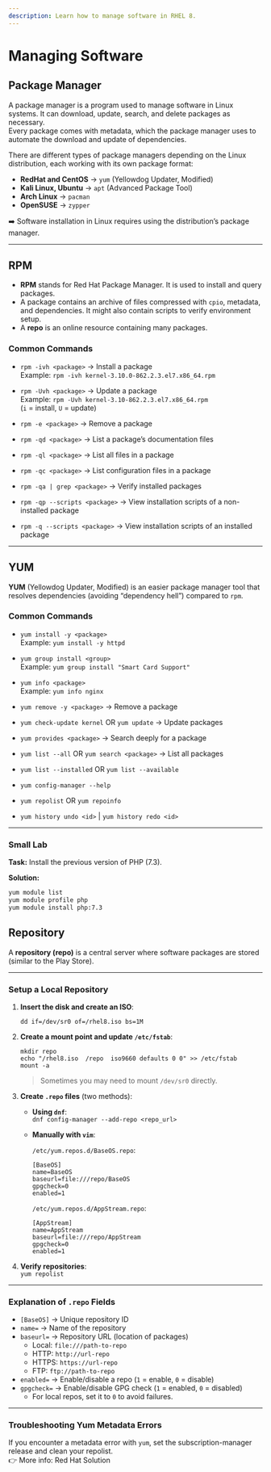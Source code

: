 ```yaml
---
description: Learn how to manage software in RHEL 8.
---
```


# Managing Software

## Package Manager

A package manager is a program used to manage software in Linux systems. It can download, update, search, and delete packages as necessary.  
Every package comes with metadata, which the package manager uses to automate the download and update of dependencies.

There are different types of package managers depending on the Linux distribution, each working with its own package format:

- **RedHat and CentOS** → `yum` (Yellowdog Updater, Modified)  
- **Kali Linux, Ubuntu** → `apt` (Advanced Package Tool)  
- **Arch Linux** → `pacman`  
- **OpenSUSE** → `zypper`  

➡️ Software installation in Linux requires using the distribution’s package manager.

---

## RPM

- **RPM** stands for Red Hat Package Manager. It is used to install and query packages.  
- A package contains an archive of files compressed with `cpio`, metadata, and dependencies. It might also contain scripts to verify environment setup.  
- A **repo** is an online resource containing many packages.

### Common Commands

- `rpm -ivh <package>` → Install a package  
  Example: `rpm -ivh kernel-3.10.0-862.2.3.el7.x86_64.rpm`  

- `rpm -Uvh <package>` → Update a package  
  Example: `rpm -Uvh kernel-3.10-862.2.3.el7.x86_64.rpm`  
  (`i` = install, `U` = update)  

- `rpm -e <package>` → Remove a package  

- `rpm -qd <package>` → List a package’s documentation files  
- `rpm -ql <package>` → List all files in a package  
- `rpm -qc <package>` → List configuration files in a package  
- `rpm -qa | grep <package>` → Verify installed packages  
- `rpm -qp --scripts <package>` → View installation scripts of a non-installed package  
- `rpm -q --scripts <package>` → View installation scripts of an installed package  

---

## YUM

**YUM** (Yellowdog Updater, Modified) is an easier package manager tool that resolves dependencies (avoiding “dependency hell”) compared to `rpm`.

### Common Commands

- `yum install -y <package>`  
  Example: `yum install -y httpd`  

- `yum group install <group>`  
  Example: `yum group install "Smart Card Support"`  

- `yum info <package>`  
  Example: `yum info nginx`  

- `yum remove -y <package>` → Remove a package  

- `yum check-update kernel` OR `yum update` → Update packages  

- `yum provides <package>` → Search deeply for a package  

- `yum list --all` OR `yum search <package>` → List all packages  
- `yum list --installed` OR `yum list --available`  

- `yum config-manager --help`  

- `yum repolist` OR `yum repoinfo`  

- `yum history undo <id>` | `yum history redo <id>`  

---

### Small Lab

**Task:** Install the previous version of PHP (7.3).  

**Solution:**

```bash
yum module list
yum module profile php
yum module install php:7.3
```

## Repository

A **repository (repo)** is a central server where software packages are stored (similar to the Play Store).

---

### Setup a Local Repository

1. **Insert the disk and create an ISO**:

   `dd if=/dev/sr0 of=/rhel8.iso bs=1M`

2. **Create a mount point and update `/etc/fstab`**:

   `mkdir repo`  
   `echo "/rhel8.iso  /repo  iso9660 defaults 0 0" >> /etc/fstab`  
   `mount -a`

   > Sometimes you may need to mount `/dev/sr0` directly.

3. **Create `.repo` files** (two methods):

   - **Using `dnf`**:  
     `dnf config-manager --add-repo <repo_url>`

   - **Manually with `vim`**:

     `/etc/yum.repos.d/BaseOS.repo`:  
     ```
     [BaseOS]
     name=BaseOS
     baseurl=file:///repo/BaseOS
     gpgcheck=0
     enabled=1
     ```

     `/etc/yum.repos.d/AppStream.repo`:  
     ```
     [AppStream]
     name=AppStream
     baseurl=file:///repo/AppStream
     gpgcheck=0
     enabled=1
     ```

4. **Verify repositories**:  
   `yum repolist`

---

### Explanation of `.repo` Fields

- `[BaseOS]` → Unique repository ID  
- `name=` → Name of the repository  
- `baseurl=` → Repository URL (location of packages)  
  - Local: `file:///path-to-repo`  
  - HTTP: `http://url-repo`  
  - HTTPS: `https://url-repo`  
  - FTP: `ftp://path-to-repo`  
- `enabled=` → Enable/disable a repo (`1` = enable, `0` = disable)  
- `gpgcheck=` → Enable/disable GPG check (`1` = enabled, `0` = disabled)  
  - For local repos, set it to `0` to avoid failures.  

---

### Troubleshooting Yum Metadata Errors

If you encounter a metadata error with `yum`, set the subscription-manager release and clean your repolist.  
👉 More info: Red Hat Solution
